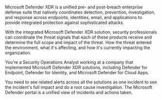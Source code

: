 Microsoft Defender XDR is a unified pre- and post-breach enterprise defense suite that natively coordinates detection, prevention, investigation, and response across endpoints, identities, email, and applications to provide integrated protection against sophisticated attacks.

With the integrated Microsoft Defender XDR solution, security professionals can coordinate the threat signals that each of these products receive and determine the full scope and impact of the threat. How the threat entered the environment, what it's affecting, and how it's currently impacting the organization.

You're a Security Operations Analyst working at a company that implemented Microsoft Defender XDR solutions, including Defender for Endpoint, Defender for Identity, and Microsoft Defender for Cloud Apps.  

You need to see related alerts across all the solutions as one incident to see the incident's full impact and do a root cause investigation.  The Microsoft Defender portal is a unified view of incidents and actions taken. 

